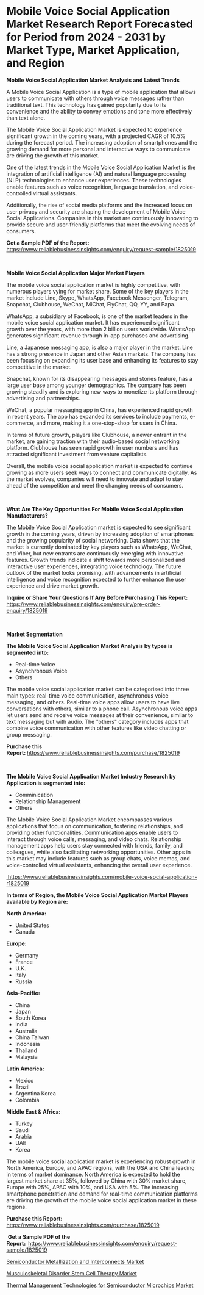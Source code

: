 <p><h1>Mobile Voice Social Application Market Research Report Forecasted for Period from 2024 -  2031 by Market Type, Market Application, and Region</h1></p><p><strong>Mobile Voice Social Application Market Analysis and Latest Trends</strong></p>
<p><p>A Mobile Voice Social Application is a type of mobile application that allows users to communicate with others through voice messages rather than traditional text. This technology has gained popularity due to its convenience and the ability to convey emotions and tone more effectively than text alone.</p><p>The Mobile Voice Social Application Market is expected to experience significant growth in the coming years, with a projected CAGR of 10.5% during the forecast period. The increasing adoption of smartphones and the growing demand for more personal and interactive ways to communicate are driving the growth of this market.</p><p>One of the latest trends in the Mobile Voice Social Application Market is the integration of artificial intelligence (AI) and natural language processing (NLP) technologies to enhance user experiences. These technologies enable features such as voice recognition, language translation, and voice-controlled virtual assistants.</p><p>Additionally, the rise of social media platforms and the increased focus on user privacy and security are shaping the development of Mobile Voice Social Applications. Companies in this market are continuously innovating to provide secure and user-friendly platforms that meet the evolving needs of consumers.</p></p>
<p><strong>Get a Sample PDF of the Report:&nbsp;</strong> <a href="https://www.reliablebusinessinsights.com/enquiry/request-sample/1825019">https://www.reliablebusinessinsights.com/enquiry/request-sample/1825019</a></p>
<p>&nbsp;</p>
<p><strong>Mobile Voice Social Application Major Market Players</strong></p>
<p><p>The mobile voice social application market is highly competitive, with numerous players vying for market share. Some of the key players in the market include Line, Skype, WhatsApp, Facebook Messenger, Telegram, Snapchat, Clubhouse, WeChat, MiChat, FlyChat, QQ, YY, and Papa.</p><p>WhatsApp, a subsidiary of Facebook, is one of the market leaders in the mobile voice social application market. It has experienced significant growth over the years, with more than 2 billion users worldwide. WhatsApp generates significant revenue through in-app purchases and advertising.</p><p>Line, a Japanese messaging app, is also a major player in the market. Line has a strong presence in Japan and other Asian markets. The company has been focusing on expanding its user base and enhancing its features to stay competitive in the market.</p><p>Snapchat, known for its disappearing messages and stories feature, has a large user base among younger demographics. The company has been growing steadily and is exploring new ways to monetize its platform through advertising and partnerships.</p><p>WeChat, a popular messaging app in China, has experienced rapid growth in recent years. The app has expanded its services to include payments, e-commerce, and more, making it a one-stop-shop for users in China.</p><p>In terms of future growth, players like Clubhouse, a newer entrant in the market, are gaining traction with their audio-based social networking platform. Clubhouse has seen rapid growth in user numbers and has attracted significant investment from venture capitalists.</p><p>Overall, the mobile voice social application market is expected to continue growing as more users seek ways to connect and communicate digitally. As the market evolves, companies will need to innovate and adapt to stay ahead of the competition and meet the changing needs of consumers.</p></p>
<p>&nbsp;</p>
<p><strong>What Are The Key Opportunities For Mobile Voice Social Application Manufacturers?</strong></p>
<p><p>The Mobile Voice Social Application market is expected to see significant growth in the coming years, driven by increasing adoption of smartphones and the growing popularity of social networking. Data shows that the market is currently dominated by key players such as WhatsApp, WeChat, and Viber, but new entrants are continuously emerging with innovative features. Growth trends indicate a shift towards more personalized and interactive user experiences, integrating voice technology. The future outlook of the market looks promising, with advancements in artificial intelligence and voice recognition expected to further enhance the user experience and drive market growth.</p></p>
<p><strong>Inquire or Share Your Questions If Any Before Purchasing This Report:</strong> <a href="https://www.reliablebusinessinsights.com/enquiry/pre-order-enquiry/1825019">https://www.reliablebusinessinsights.com/enquiry/pre-order-enquiry/1825019</a></p>
<p>&nbsp;</p>
<p><strong>Market Segmentation</strong></p>
<p><strong>The Mobile Voice Social Application Market Analysis by types is segmented into:</strong></p>
<p><ul><li>Real-time Voice</li><li>Asynchronous Voice</li><li>Others</li></ul></p>
<p><p>The mobile voice social application market can be categorised into three main types: real-time voice communication, asynchronous voice messaging, and others. Real-time voice apps allow users to have live conversations with others, similar to a phone call. Asynchronous voice apps let users send and receive voice messages at their convenience, similar to text messaging but with audio. The "others" category includes apps that combine voice communication with other features like video chatting or group messaging.</p></p>
<p><strong>Purchase this Report:&nbsp;</strong><a href="https://www.reliablebusinessinsights.com/purchase/1825019">https://www.reliablebusinessinsights.com/purchase/1825019</a></p>
<p>&nbsp;</p>
<p><strong>The Mobile Voice Social Application Market Industry Research by Application is segmented into:</strong></p>
<p><ul><li>Comminication</li><li>Relationship Management</li><li>Others</li></ul></p>
<p><p>The Mobile Voice Social Application Market encompasses various applications that focus on communication, fostering relationships, and providing other functionalities. Communication apps enable users to interact through voice calls, messaging, and video chats. Relationship management apps help users stay connected with friends, family, and colleagues, while also facilitating networking opportunities. Other apps in this market may include features such as group chats, voice memos, and voice-controlled virtual assistants, enhancing the overall user experience.</p></p>
<p><a href="https://www.reliablebusinessinsights.com/mobile-voice-social-application-r1825019">&nbsp;https://www.reliablebusinessinsights.com/mobile-voice-social-application-r1825019</a></p>
<p><strong>In terms of Region, the Mobile Voice Social Application Market Players available by Region are:</strong></p>
<p>
    <p> <strong> North America: </strong>
        <ul>
            <li>United States</li>
            <li>Canada</li>
        </ul>
        </p> 
    <p> <strong> Europe: </strong>
        <ul>
            <li>Germany</li>
            <li>France</li>
            <li>U.K.</li>
            <li>Italy</li>
            <li>Russia</li>
        </ul>
        </p> 
    <p> <strong> Asia-Pacific: </strong>
        <ul>
            <li>China</li>
            <li>Japan</li>
            <li>South Korea</li>
            <li>India</li>
            <li>Australia</li>
            <li>China Taiwan</li>
            <li>Indonesia</li>
            <li>Thailand</li>
            <li>Malaysia</li>
        </ul>
        </p> 
    <p> <strong> Latin America: </strong>
        <ul>
            <li>Mexico</li>
            <li>Brazil</li>
            <li>Argentina Korea</li>
            <li>Colombia</li>
        </ul>
        </p> 
    <p> <strong> Middle East & Africa: </strong>
        <ul>
            <li>Turkey</li>
            <li>Saudi</li>
            <li>Arabia</li>
            <li>UAE</li>
            <li>Korea</li>
        </ul>
    </p>
    </p>
<p><p>The mobile voice social application market is experiencing robust growth in North America, Europe, and APAC regions, with the USA and China leading in terms of market dominance. North America is expected to hold the largest market share at 35%, followed by China with 30% market share, Europe with 25%, APAC with 10%, and USA with 5%. The increasing smartphone penetration and demand for real-time communication platforms are driving the growth of the mobile voice social application market in these regions.</p></p>
<p><strong>Purchase this Report: </strong><a href="https://www.reliablebusinessinsights.com/purchase/1825019">https://www.reliablebusinessinsights.com/purchase/1825019</a></p>
<p>&nbsp;<strong>Get a Sample PDF of the Report:&nbsp;&nbsp;</strong><a href="https://www.reliablebusinessinsights.com/enquiry/request-sample/1825019">https://www.reliablebusinessinsights.com/enquiry/request-sample/1825019</a></p>
<p><strong></strong></p>
<p><p><a href="https://github.com/peachesmcdowel1/Market-Research-Report-List-3/blob/main/semiconductor-metallization-and-interconnects-market.md">Semiconductor Metallization and Interconnects Market</a></p><p><a href="https://github.com/gracielawharr/Market-Research-Report-List-2/blob/main/musculoskeletal-disorder-stem-cell-therapy-market.md">Musculoskeletal Disorder Stem Cell Therapy Market</a></p><p><a href="https://github.com/edytherolanlouisejk1miz0wig/Market-Research-Report-List-3/blob/main/thermal-management-technologies-for-semiconductor-microchips-market.md">Thermal Management Technologies for Semiconductor Microchips Market</a></p></p>